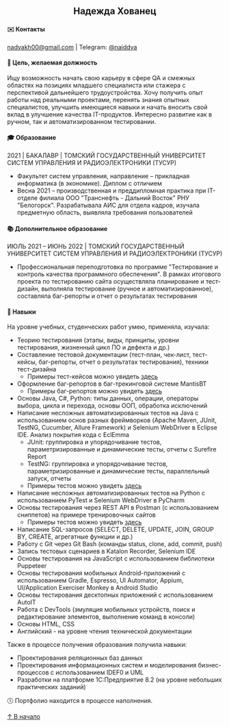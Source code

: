 <h2 align="center">Надежда Хованец</h2>

#### :envelope: Контакты
[nadyakh00@gmail.com](mailto:nadyakh00@gmail.com) | Telegram: [@naiddya](https://t.me/naiddya)

#### :dart: Цель, желаемая должность

Ищу возможность начать свою карьеру в сфере QA и смежных областях на позициях младшего специалиста или стажера с перспективой дальнейшего трудоустройства. Хочу получить опыт работы над реальными проектами, перенять знания опытных специалистов, улучшить имеющиеся навыки и начать вносить свой вклад в улучшение качества IT-продуктов. Интересно развитие как в ручном, так и автоматизированном тестировании.

#### :mortar_board: Образование

2021 | БАКАЛАВР | ТОМСКИЙ ГОСУДАРСТВЕННЫЙ УНИВЕРСИТЕТ СИСТЕМ УПРАВЛЕНИЯ И РАДИОЭЛЕКТРОНИКИ (ТУСУР)

* Факультет систем управления, направление – прикладная информатика (в экономике). Диплом с отличием
* Весна 2021 – производственная и преддипломная практика при IT-отделе филиала ООО "Транснефть - Дальний Восток" РНУ "Белогорск". Разрабатывала АИС для отдела кадров, изучала предметную область, выявляла требования пользователей

#### :books: Дополнительное образование

ИЮЛЬ 2021 – ИЮНЬ 2022 | ТОМСКИЙ ГОСУДАРСТВЕННЫЙ УНИВЕРСИТЕТ СИСТЕМ УПРАВЛЕНИЯ И РАДИОЭЛЕКТРОНИКИ (ТУСУР)

* Профессиональная переподготовка по программе "Тестирование и контроль качества программного обеспечения". В рамках итогового проекта по тестированию сайта осуществляла планирование и тест-дизайн, выполняла тестирование (ручное и автоматизированное), составляла баг-репорты и отчет о результатах тестирования

#### :wrench: Навыки

На уровне учебных, студенческих работ умею, применяла, изучала:
* Теорию тестирования (этапы, виды, принципы, уровни тестирования, жизненный цикл ПО и дефекта и др.)
* Составление тестовой документации (тест-план, чек-лист, тест-кейсы, баг-репорты, отчет о результатах тестирования), техники тест-дизайна
    * Примеры тест-кейсов можно увидеть [здесь](https://github.com/nadwntr/resume_startQA/tree/main/Примеры%20тест-кейсов%20и%20баг-репортов#примеры-тест-кейсов-в-рамках-тестирования-интернет-магазина-домотехники)
* Оформление баг-репортов в баг-трекинговой системе MantisBT
    * Примеры баг-репортов можно увидеть [здесь](Примеры%20тест-кейсов%20и%20баг-репортов#примеры-баг-репортов-для-интернет-магазина-домотехники-оформленных-в-баг-трекинговой-системе-mantisbt)
* Основы Java, C#, Python: типы данных, операции, операторы выбора, цикла и перехода, основы ООП, обработка исключений
* Написание несложных автоматизированных тестов на Java с использованием основ разных фреймворков (Apache Maven, JUnit, TestNG, Cucumber, Allure Framework) и Selenium WebDriver в Eclipse IDE. Анализ покрытия кода с EclEmma
    * JUnit: группировка и упорядочивание тестов, параметризированные и динамические тесты, отчеты с Surefire Report
    * TestNG: группировка и упорядочивание тестов, параметризированные и динамические тесты, параллельный запуск, отчеты
    * Примеры тестов можно увидеть [здесь](https://github.com/nadwntr/resume_startQA/tree/main/Примеры%20автотестов/Тестирование%20domotekhnika.ru)
* Написание несложных автоматизированных тестов на Python с использованием PyTest и Selenium WebDriver в PyCharm
* Основы тестирования через REST API в Postman (с использованием сниппетов) на примере тренировочных сайтов
    * Примеры тестов можно увидеть [здесь](https://github.com/nadwntr/resume_startQA/tree/main/Примеры%20автотестов/Тесты%20в%20Postman)
* Написание SQL-запросов (SELECT, DELETE, UPDATE, JOIN, GROUP BY, CREATE, агрегатные функции и др.)
* Работу с Git через Git Bash (команды status, clone, add, commit, push)
* Запись тестовых сценариев в Katalon Recorder, Selenium IDE
* Основы тестирования на JavaScript с использованием библиотеки Puppeteer
* Основы тестирования мобильных Android-приложений с использованием Gradle, Espresso, UI Automator, Appium, UI/Application Exerciser Monkey в Android Studio
* Основы тестирования десктопных приложений с использованием AutoIT
* Работа с DevTools (эмуляция мобильных устройств, поиск и редактирование элементов, выполнение команд в консоли)
* Основы HTML, CSS
* Английский - на уровне чтения технической документации

Также в процессе получения образования получила навыки:
* Проектирования реляционных баз данных
* Проектирования информационных систем и моделирования бизнес-процессов с использованием IDEF0 и UML
* Разработки на платформе 1С:Предприятие 8.2 (на уровне небольших практических заданий)

:clock5: Портфолио находится в процессе наполнения.


[↑ В начало](#envelope-контакты)